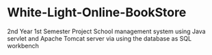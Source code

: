# White-Light-Online-BookStore
2nd Year 1st Semester Project
School management system using Java servlet and Apache Tomcat server via using the database as SQL workbench
